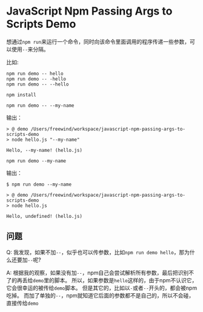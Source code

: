 JavaScript Npm Passing Args to Scripts Demo
===========================================

想通过`npm run`来运行一个命令，同时向该命令里面调用的程序传递一些参数，可以使用`--`来分隔。

比如:

```
npm run demo -- hello
npm run demo -- -hello
npm run demo -- --hello
```

```
npm install
```

```
npm run demo -- --my-name
```

输出：

```
> @ demo /Users/freewind/workspace/javascript-npm-passing-args-to-scripts-demo
> node hello.js "--my-name"

Hello, --my-name! (hello.js)
```

```
npm run demo --my-name
```

输出：

```
$ npm run demo --my-name

> @ demo /Users/freewind/workspace/javascript-npm-passing-args-to-scripts-demo
> node hello.js

Hello, undefined! (hello.js)
```

问题
---

Q: 我发现，如果不加`--`，似乎也可以传参数，比如`npm run demo hello`，那为什么还要加`--`呢?

A: 根据我的观察，如果没有加`--`，npm自己会尝试解析所有参数，最后把识别不了的再丢给`demo`里的脚本。
所以，如果参数是`hello`这样的，由于npm不认识它，它会很幸运的被传给`demo`脚本。
但是其它的，比如以`-`或者`--`开头的，都会被npm吃掉。
而加了单独的`--`，npm就知道它后面的参数都不是自己的，所以不会碰，直接传给`demo`
